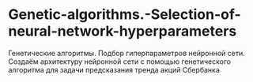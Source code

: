 # Genetic-algorithms.-Selection-of-neural-network-hyperparameters
Генетические алгоритмы. Подбор гиперпараметров нейронной сети.
Создаём архитектуру нейронной сети с помощью генетического алгоритма для задачи предсказания тренда акций Сбербанка

